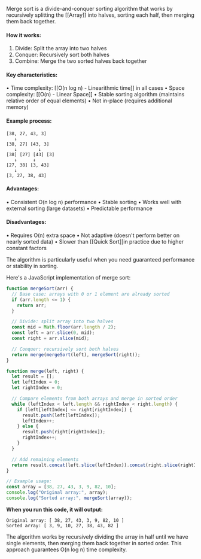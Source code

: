 Merge sort is a divide-and-conquer sorting algorithm that works by recursively
splitting the [[Array]] into halves, sorting each half, then merging them back together.

#### How it works:
1. Divide: Split the array into two halves
2. Conquer: Recursively sort both halves
3. Combine: Merge the two sorted halves back together

#### Key characteristics:
• Time complexity: [[O(n log n) - Linearithmic time]] in all cases
• Space complexity: [[O(n) - Linear Space]]
• Stable sorting algorithm (maintains relative order of equal elements)
• Not in-place (requires additional memory)
#### Example process:

```
[38, 27, 43, 3]
   ↓
[38, 27] [43, 3]
   ↓        ↓
[38] [27] [43] [3]
   ↓      ↓
[27, 38] [3, 43]
   ↓
[3, 27, 38, 43]
```

#### Advantages:
• Consistent O(n log n) performance
• Stable sorting
• Works well with external sorting (large datasets)
• Predictable performance

#### Disadvantages:
• Requires O(n) extra space
• Not adaptive (doesn't perform better on nearly sorted data)
• Slower than [[Quick Sort]]in practice due to higher constant factors

The algorithm is particularly useful when you need guaranteed performance or
stability in sorting.

Here's a JavaScript implementation of merge sort:

```javascript
function mergeSort(arr) {
  // Base case: arrays with 0 or 1 element are already sorted
  if (arr.length <= 1) {
    return arr;
  }

  // Divide: split array into two halves
  const mid = Math.floor(arr.length / 2);
  const left = arr.slice(0, mid);
  const right = arr.slice(mid);

  // Conquer: recursively sort both halves
  return merge(mergeSort(left), mergeSort(right));
}

function merge(left, right) {
  let result = [];
  let leftIndex = 0;
  let rightIndex = 0;

  // Compare elements from both arrays and merge in sorted order
  while (leftIndex < left.length && rightIndex < right.length) {
    if (left[leftIndex] <= right[rightIndex]) {
      result.push(left[leftIndex]);
      leftIndex++;
    } else {
      result.push(right[rightIndex]);
      rightIndex++;
    }
  }

  // Add remaining elements
  return result.concat(left.slice(leftIndex)).concat(right.slice(rightIndex));
}

// Example usage:
const array = [38, 27, 43, 3, 9, 82, 10];
console.log("Original array:", array);
console.log("Sorted array:", mergeSort(array));
```

**When you run this code, it will output:**
```
Original array: [ 38, 27, 43, 3, 9, 82, 10 ]
Sorted array: [ 3, 9, 10, 27, 38, 43, 82 ]
```

The algorithm works by recursively dividing the array in half until we have single
elements, then merging them back together in sorted order. This approach guarantees
O(n log n) time complexity.